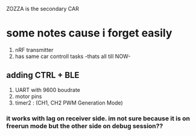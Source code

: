 ZOZZA is the secondary CAR 

# some notes cause i forget easily 
1. nRF transmitter 
2. has same car controll tasks -thats all till NOW-

## adding CTRL + BLE
1. UART with 9600 boudrate
2. motor pins 
3. timer2 : (CH1, CH2 PWM Generation Mode)

### it works with lag on receiver side. im not sure because it is on freerun mode but the other side on debug session??